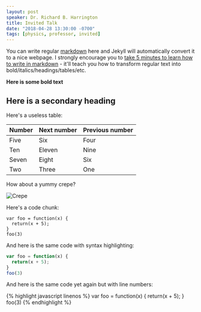 ```yaml
---
layout: post
speaker: Dr. Richard B. Harrington
title: Invited Talk
date: "2018-04-28 13:30:00 -0700"
tags: [physics, professor, invited]
---
```


You can write regular [markdown](https://markdowntutorial.com/) here and Jekyll will automatically convert it to a nice webpage.  I strongly encourage you to [take 5 minutes to learn how to write in markdown](https://markdowntutorial.com/) - it'll teach you how to transform regular text into bold/italics/headings/tables/etc.

<!--more-->

**Here is some bold text**

## Here is a secondary heading

Here's a useless table:

| Number | Next number | Previous number |
| :------ |:--- | :--- |
| Five | Six | Four |
| Ten | Eleven | Nine |
| Seven | Eight | Six |
| Two | Three | One |


How about a yummy crepe?

![Crepe](https://s3-media3.fl.yelpcdn.com/bphoto/cQ1Yoa75m2yUFFbY2xwuqw/348s.jpg)

Here's a code chunk:

~~~
var foo = function(x) {
  return(x + 5);
}
foo(3)
~~~

And here is the same code with syntax highlighting:

```javascript
var foo = function(x) {
  return(x + 5);
}
foo(3)
```

And here is the same code yet again but with line numbers:

{% highlight javascript linenos %}
var foo = function(x) {
  return(x + 5);
}
foo(3)
{% endhighlight %}
